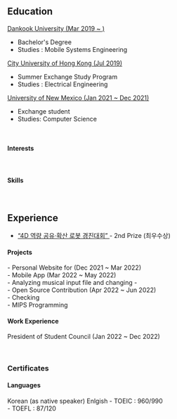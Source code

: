 <div>
 <h2> Education </h2>

 <a href="https://cms.dankook.ac.kr/web/mobilesystems"> Dankook University (Mar 2019 ~ ) </a>
 - Bachelor's Degree
 - Studies : Mobile Systems Engineering

 <a href="https://www.ee.cityu.edu.hk/"> City University of Hong Kong (Jul 2019) </a>
 - Summer Exchange Study Program
 - Studies : Electrical Engineering

  <a href="https://www.cs.unm.edu/"> University of New Mexico (Jan 2021 ~ Dec 2021) </a>
 - Exchange student
 - Studies: Computer Science

</div>

<br>

<div>

 <h4> Interests </h4>

 <br>

 <h4> Skills </h4>
 
 <!-- Python: ◼︎◼︎◼︎◼︎◼︎◻◻◻◻◻ <br>
 C : ◼︎◼︎◼︎◼︎◻◻◻◻◻◻ 
 C++ : 
 Java :
 JavaScript :
 Kotlin : -->

</div>

<br>

<div id="">
 <h2> Experience </h2>
 
 - <a href="https://me.dankook.ac.kr/web/me/-79?p_p_id=Bbs_WAR_bbsportlet&p_p_lifecycle=0&p_p_state=normal&p_p_mode=view&p_p_col_id=column-2&p_p_col_pos=1&p_p_col_count=2&_Bbs_WAR_bbsportlet_orderBy=createDate&_Bbs_WAR_bbsportlet_curPage=34&_Bbs_WAR_bbsportlet_action=view_message&_Bbs_WAR_bbsportlet_messageId=707770"> “4D 역량 공유·확산 로봇 경진대회” </a> - 2nd Prize (최우수상)
 
 <h4> Projects </h4>
 - Personal Website for (Dec 2021 ~ Mar 2022) <br>
 - Mobile App (Mar 2022 ~ May 2022) <br>
     - Analyzing musical input file and changing
 -  <br>
 - Open Source Contribution (Apr 2022 ~ Jun 2022) <br>
     - Checking
 <br>
 - MIPS Programming

 <br>

 <h4> Work Experience </h4>

 President of Student Council (Jan 2022 ~ Dec 2022)
 
</div>

<br>

<div>
 <h3> Certificates </h3>
 
 <h4> Languages </h4>
 Korean (as native speaker)
 Enlgish
 - TOEIC : 960/990 <br>
 - TOEFL : 87/120
 <!-- Spanish, Chinese, Japanese -->
 
</div>

<!--

- 👋 Hi, I’m @Kang-Hoon
- 👀 I’m interested in ...
- 🌱 I’m currently learning ...
- 💞️ I’m looking to collaborate on ...
- 📫 How to reach me ...

-->

<!---
Kang-Hoon/Kang-Hoon is a ✨ special ✨ repository because its `README.md` (this file) appears on your GitHub profile.
You can click the Preview link to take a look at your changes.
--->
